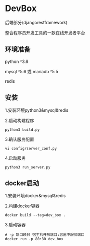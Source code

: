 # DevBox

后端部分(djangorestframework)

整合程序员开发工具的一款在线开发者平台



## 环境准备

python ^3.6

mysql ^5.6 或 mariadb ^5.5

redis



## 安装

1.安装环境python3&mysql&redis



2.启动构建程序

```shell
python3 build.py
```



3.确认服务配置

```shell
vi config/server_conf.py
```



4.启动服务

```shell
python3 run_server.py
```



## docker启动

1.安装环境docker&mysql&redis



2.构建docker容器

```shell
docker build --tag=dev_box .
```



3.启动容器

```shell
# -p 端口映射 宿主机开放端口:容器中服务端口
docker run -p 80:80 dev_box
```



